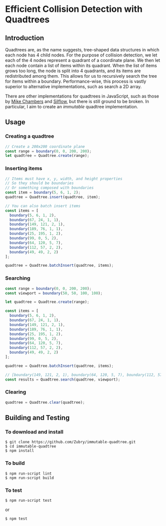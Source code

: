 # Efficient Collision Detection with Quadtrees

## Introduction

Quadtrees are, as the name suggests, tree-shaped data structures in which each node has 4 child nodes. For the purpose of collision detection, we let each of the 4 nodes represent a quadrant of a coordinate plane. We then let each node contain a list of items within its quadrant. When the list of items grows too long, the node is split into 4 quadrants, and its items are redistributed among them. This allows for us to recursively search the tree for items within a boundary. Performance-wise, this process is vastly superior to alternative implementations, such as search a 2D array.

There are other implementations for quadtrees in JavaScript, such as those by [Mike Chambers](http://www.mikechambers.com/blog/2011/03/21/javascript-quadtree-implementation/) and [Silflow](https://github.com/silflow/quadtree-javascript), but there is still ground to be broken. In particular, I aim to create an *immutable* quadtree implementation.

## Usage

### Creating a quadtree

```javascript
// Create a 200x200 coordinate plane
const range = boundary(0, 0, 200, 200);
let quadtree = Quadtree.create(range);
```

### Inserting items

```javascript
// Items must have x, y, width, and height properties
// So they should be boundaries
// Or something composed with boundaries
const item = boundary(5, 6, 1, 2);
quadtree = Quadtree.insert(quadtree, item);
```

```javascript
// You can also batch insert items
const items = [
  boundary(5, 6, 1, 2),
  boundary(67, 24, 1, 1),
  boundary(149, 121, 2, 1),
  boundary(189, 76, 1, 1),
  boundary(25, 195, 1, 2),
  boundary(99, 0, 5, 2),
  boundary(64, 120, 5, 7),
  boundary(112, 57, 2, 2),
  boundary(49, 49, 2, 2)
];

quadtree = Quadtree.batchInsert(quadtree, items);
```

### Searching

```javascript
const range = boundary(0, 0, 200, 200);
const viewport = boundary(50, 50, 100, 100);

let quadtree = Quadtree.create(range);

const items = [
  boundary(5, 6, 1, 2),
  boundary(67, 24, 1, 1),
  boundary(149, 121, 2, 1),
  boundary(189, 76, 1, 1),
  boundary(25, 195, 1, 2),
  boundary(99, 0, 5, 2),
  boundary(64, 120, 5, 7),
  boundary(112, 57, 2, 2),
  boundary(49, 49, 2, 2)
];

quadtree = Quadtree.batchInsert(quadtree, items);

// [boundary(149, 121, 2, 1), boundary(64, 120, 5, 7), boundary(112, 57, 2, 2), boundary(49, 49, 2, 2)]
const results = Quadtree.search(quadtree, viewport);
```

### Clearing

```javascript
quadtree = Quadtree.clear(quadtree);
```

## Building and Testing

### To download and install

    $ git clone https://github.com/Zubry/immutable-quadtree.git
    $ cd immutable-quadtree
    $ npm install

### To build

    $ npm run-script lint
    $ npm run-script build

### To test

    $ npm run-script test

or

    $ npm test
